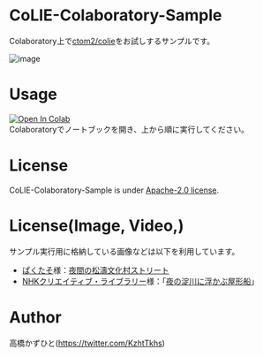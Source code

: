 # CoLIE-Colaboratory-Sample
Colaboratory上で[ctom2/colie](https://github.com/ctom2/colie)をお試しするサンプルです。<bR>

![image](https://github.com/user-attachments/assets/23677c23-1261-4624-b4ed-389f261b19fd)

# Usage
[![Open In Colab](https://colab.research.google.com/assets/colab-badge.svg)](https://colab.research.google.com/github/Kazuhito00/CoLIE-Colaboratory-Sample/blob/main/CoLIE-Colaboratory-Sample.ipynb)<br>
Colaboratoryでノートブックを開き、上から順に実行してください。

# License 
CoLIE-Colaboratory-Sample is under [Apache-2.0 license](LICENSE).

# License(Image, Video,)
サンプル実行用に格納している画像などは以下を利用しています。
* [ぱくたそ](https://www.pakutaso.com)様：[夜間の松濤文化村ストリート](https://www.pakutaso.com/20240513145post-51368.html)
* [NHKクリエイティブ・ライブラリー](https://www.nhk.or.jp/archives/creative/)様：「[夜の淀川に浮かぶ屋形船](https://www2.nhk.or.jp/archives/movies/?id=D0002020004_00000)」
  
# Author
高橋かずひと(https://twitter.com/KzhtTkhs)
